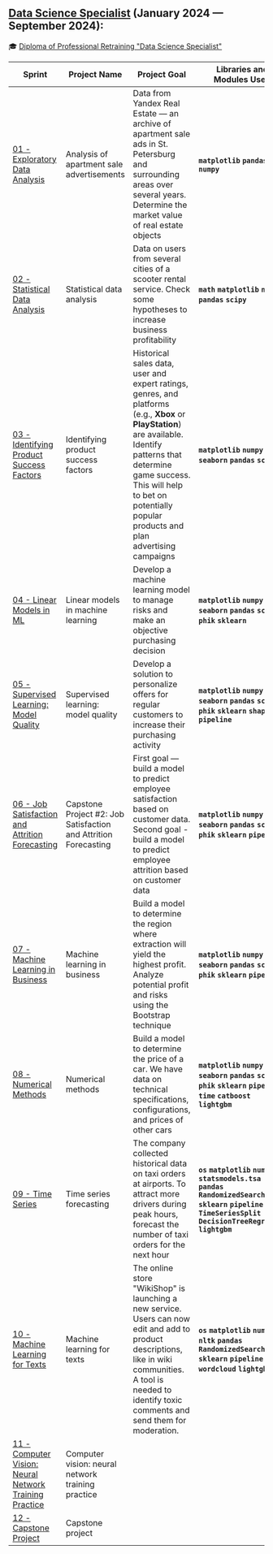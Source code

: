 ## [Data Science Specialist](https://praktikum.yandex.ru/data-scientist) (January 2024 — September 2024):

:mortar_board: [Diploma of Professional Retraining "Data Science Specialist"]()

| Sprint | Project Name | Project Goal | Libraries and Modules Used |
| ------- | ------------ | ------------ | --------------------------- |
| [01 - Exploratory Data Analysis](https://github.com/Lionl1/Data_Science/tree/main/01_Exploratory_Data_Analysis/project1.ipynb)  | Analysis of apartment sale advertisements | Data from Yandex Real Estate — an archive of apartment sale ads in St. Petersburg and surrounding areas over several years. Determine the market value of real estate objects | **`matplotlib` `pandas` `numpy`** |
| [02 - Statistical Data Analysis](https://github.com/Lionl1/Data_Science/tree/main/02_Statistical_Data_Analysis/project2.ipynb)  | Statistical data analysis | Data on users from several cities of a scooter rental service. Check some hypotheses to increase business profitability | **`math` `matplotlib` `numpy` `pandas` `scipy`** |
| [03 - Identifying Product Success Factors](https://github.com/Lionl1/Data_Science/tree/main/03_Identifying_Product_Success_Factors/project3.ipynb) | Identifying product success factors | Historical sales data, user and expert ratings, genres, and platforms (e.g., **Xbox** or **PlayStation**) are available. Identify patterns that determine game success. This will help to bet on potentially popular products and plan advertising campaigns | **`matplotlib` `numpy` `seaborn` `pandas` `scipy`** |
| [04 - Linear Models in ML](https://github.com/Lionl1/Data_Science/tree/main/04_Linear_Models_in_ML/project4.ipynb) | Linear models in machine learning | Develop a machine learning model to manage risks and make an objective purchasing decision | **`matplotlib` `numpy` `seaborn` `pandas` `scipy` `phik` `sklearn`** |
| [05 - Supervised Learning: Model Quality](https://github.com/Lionl1/Data_Science/tree/main/05_Supervised_Learning/project5.ipynb) | Supervised learning: model quality | Develop a solution to personalize offers for regular customers to increase their purchasing activity | **`matplotlib` `numpy` `seaborn` `pandas` `scipy` `phik` `sklearn` `shap` `pipeline`** |
| [06 - Job Satisfaction and Attrition Forecasting](https://github.com/Lionl1/Data_Science/tree/main/06_Job_satisfaction_rate/project6.ipynb) | Capstone Project #2: Job Satisfaction and Attrition Forecasting | First goal — build a model to predict employee satisfaction based on customer data. Second goal - build a model to predict employee attrition based on customer data | **`matplotlib` `numpy` `seaborn` `pandas` `scipy` `phik` `sklearn` `pipeline`** |
| [07 - Machine Learning in Business](https://github.com/Lionl1/Data_Science/tree/main/07_Machine_Learning_n_Business/project7.ipynb) | Machine learning in business | Build a model to determine the region where extraction will yield the highest profit. Analyze potential profit and risks using the Bootstrap technique | **`matplotlib` `numpy` `seaborn` `pandas` `scipy` `phik` `sklearn` `pipeline`** |
| [08 - Numerical Methods](https://github.com/Lionl1/Data_Science/tree/main/08_Numerical_Methods/project8.ipynb) | Numerical methods | Build a model to determine the price of a car. We have data on technical specifications, configurations, and prices of other cars | **`matplotlib` `numpy` `seaborn` `pandas` `scipy` `phik` `sklearn` `pipeline` `time` `catboost` `lightgbm`** |
| [09 - Time Series](https://github.com/Lionl1/Data_Science/tree/main/09_Time_Series/project9.ipynb) | Time series forecasting | The company collected historical data on taxi orders at airports. To attract more drivers during peak hours, forecast the number of taxi orders for the next hour | **`os` `matplotlib` `numpy` `statsmodels.tsa` `pandas` `RandomizedSearchCV` `sklearn` `pipeline` `time` `TimeSeriesSplit` `DecisionTreeRegressor` `lightgbm`** |
| [10 - Machine Learning for Texts](https://github.com/Lionl1/Data_Science/tree/main/10_Machine_Learning_for_Texts/project10.ipynb) | Machine learning for texts | The online store "WikiShop" is launching a new service. Users can now edit and add to product descriptions, like in wiki communities. A tool is needed to identify toxic comments and send them for moderation. | **`os` `matplotlib` `numpy` `nltk` `pandas` `RandomizedSearchCV` `sklearn` `pipeline` `tqdm` `wordcloud` `lightgbm`** |
| [11 - Computer Vision: Neural Network Training Practice](https://github.com/Lionl1/Data_Science/tree/main/11_Computer_Vision_Neural_Network_Training_Practice/project11.ipynb) | Computer vision: neural network training practice |  |  |
| [12 - Capstone Project](https://github.com/Lionl1/Data_Science/tree/main/12_Capstone_Project/project12.ipynb) | Capstone project |  |  |

